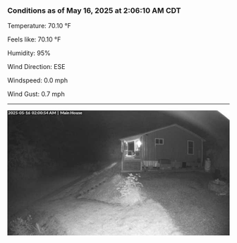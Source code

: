 ### Conditions as of May 16, 2025 at 2:06:10 AM CDT 

Temperature: 70.10 &deg;F

Feels like: 70.10 &deg;F

Humidity: 95%

Wind Direction: ESE

Windspeed: 0.0 mph

Wind Gust: 0.7 mph

---

<img src="./images/latest.jpeg"/>

